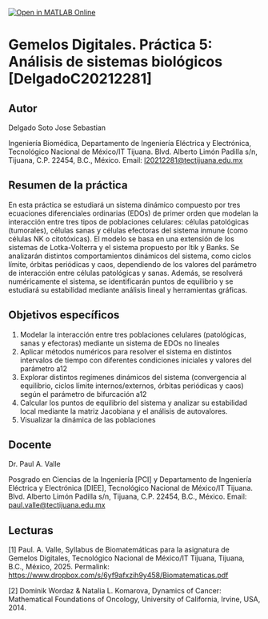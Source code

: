 [![Open in MATLAB Online](https://www.mathworks.com/images/responsive/global/open-in-matlab-online.svg)](https://matlab.mathworks.com/open/github/v1?repo=SebastianDelgadoS/Gemelos-Digitales-Modelizado-matematico-C20212281)
# Gemelos Digitales. Práctica 5: Análisis de sistemas biológicos [DelgadoC20212281]

## Autor
Delgado Soto Jose Sebastian

Ingeniería Biomédica, Departamento de Ingeniería Eléctrica y Electrónica, Tecnológico Nacional de México/IT Tijuana. Blvd. Alberto Limón Padilla s/n, Tijuana, C.P. 22454, B.C., México. Email: l20212281@tectijuana.edu.mx

## Resumen de la práctica
En esta práctica se estudiará un sistema dinámico compuesto por tres ecuaciones diferenciales ordinarias (EDOs) de primer orden que modelan la interacción entre tres tipos de poblaciones celulares: células patológicas (tumorales), células sanas y células efectoras del sistema inmune (como células NK o citotóxicas). El modelo se basa en una extensión de los sistemas de Lotka-Volterra y el sistema propuesto por Itik y Banks. Se analizarán distintos comportamientos dinámicos del sistema, como ciclos límite, órbitas periódicas y caos, dependiendo de los valores del parámetro de interacción entre células patológicas y sanas. Además, se resolverá numéricamente el sistema, se identificarán puntos de equilibrio y se estudiará su estabilidad mediante análisis lineal y herramientas gráficas.

## Objetivos específicos
1. Modelar la interacción entre tres poblaciones celulares (patológicas, sanas y efectoras) mediante un sistema de EDOs no lineales
2. Aplicar métodos numéricos para resolver el sistema en distintos intervalos de tiempo con diferentes condiciones iniciales y valores del parámetro a12
3. Explorar distintos regímenes dinámicos del sistema (convergencia al equilibrio, ciclos límite internos/externos, órbitas periódicas y caos) según el parámetro de bifurcación a12
4. Calcular los puntos de equilibrio del sistema y analizar su estabilidad local mediante la matriz Jacobiana y el análisis de autovalores.
5. Visualizar la dinámica de las poblaciones 


## Docente
Dr. Paul A. Valle

Posgrado en Ciencias de la Ingeniería [PCI] y Departamento de Ingeniería Eléctrica y Electrónica [DIEE], Tecnológico Nacional de México/IT Tijuana. Blvd. Alberto Limón Padilla s/n, Tijuana, C.P. 22454, B.C., México. Email: paul.valle@tectijuana.edu.mx

## Lecturas
[1] Paul. A. Valle, Syllabus de Biomatemáticas para la asignatura de Gemelos Digitales, Tecnológico Nacional de México/IT Tijuana, Tijuana, B.C., México, 2025. Permalink: https://www.dropbox.com/s/6yf9afxzih9y458/Biomatematicas.pdf

[2] Dominik Wordaz & Natalia L. Komarova, Dynamics of Cancer: Mathematical Foundations of Oncology, University of California, Irvine, USA, 2014.

